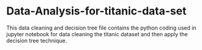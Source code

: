 # Data-Analysis-for-titanic-data-set
This data cleaning and decision tree file contains the python coding used in jupyter notebook for data cleaning the titanic dataset and then apply the decision tree technique.
